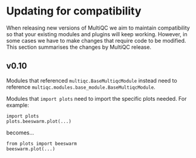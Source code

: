 # Updating for compatibility

When releasing new versions of MultiQC we aim to maintain compatibility so that your existing
modules and plugins will keep working. However, in some cases we have to make changes that
require code to be modified. This section summarises the changes by MultiQC release.

## v0.10

Modules that referenced ```multiqc.BaseMultiqcModule``` instead need to reference
```multiqc.modules.base_module.BaseMultiqcModule```.

Modules that ```import plots``` need to import the specific plots needed. For example:

```
import plots
plots.beeswarm.plot(...)
```
becomes...
```
from plots import beeswarm
beeswarm.plot(...)
```


